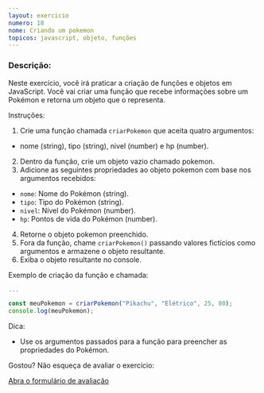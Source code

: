```yaml
---
layout: exercicio
numero: 18
nome: Criando um pokemon
topicos: javascript, objeto, funções
---
```


### Descrição:

Neste exercício, você irá praticar a criação de funções e objetos em JavaScript. Você vai criar uma função que recebe informações sobre um Pokémon e retorna um objeto que o representa.

Instruções:

1. Crie uma função chamada `criarPokemon` que aceita quatro argumentos: 
  - nome (string), tipo (string), nivel (number) e hp (number).
2. Dentro da função, crie um objeto vazio chamado pokemon.
3. Adicione as seguintes propriedades ao objeto pokemon com base nos argumentos recebidos:
  - `nome`: Nome do Pokémon (string).
  - `tipo`: Tipo do Pokémon (string).
  - `nivel`: Nível do Pokémon (number).
  - `hp`: Pontos de vida do Pokémon (number).
4. Retorne o objeto pokemon preenchido.
5. Fora da função, chame `criarPokemon()` passando valores fictícios como argumentos e armazene o objeto resultante.
6. Exiba o objeto resultante no console.


Exemplo de criação da função e chamada:

```javascript
...

const meuPokemon = criarPokemon("Pikachu", "Elétrico", 25, 80);
console.log(meuPokemon);
```
Dica: 

- Use os argumentos passados para a função para preencher as propriedades do Pokémon.



Gostou? Não esqueça de avaliar o exercício:

<a class="btn" href="https://forms.gle/scs1VxDDFSiMqAhe8" target="_blank"> Abra o formulário de avaliação</a>
